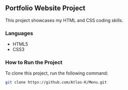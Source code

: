 ## Portfolio Website Project

This project showcases my HTML and CSS coding skills.

### Languages
- HTML5
- CSS3

### How to Run the Project
To clone this project, run the following command:

```bash
git clone https://github.com/Atlas-K/Menu.git
